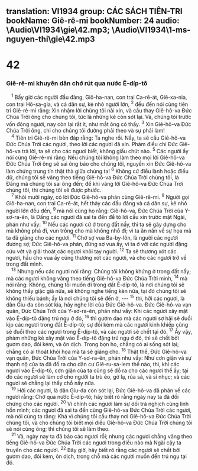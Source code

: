 translation: VI1934
group: CÁC SÁCH TIÊN-TRI
bookName: Giê-rê-mi 
bookNumber: 24
audio: \Audio\VI1934\gie\42.mp3; \Audio\VI1934\1-ms-nguyen-thi\gie\42.mp3
-------

<div class="title"><h1>42</h1><h3>Giê-rê-mi khuyên dân chớ rút qua nước Ê-díp-tô</h3></div>
<span class="verse gie_42_1"> <sup>1</sup> Bấy giờ các người đầu đảng, Giô-ha-nan, con trai Ca-rê-át, Giê-xa-nia, con trai Hô-sa-gia, và cả dân sự, kẻ nhỏ người lớn, </span>
<span class="verse gie_42_2"><sup>2</sup> đều đến nói cùng tiên tri Giê-rê-mi rằng: Xin nhậm lời chúng tôi nài xin, và cầu thay Giê-hô-va Đức Chúa Trời ông cho chúng tôi, tức là những kẻ còn sót lại. Vả, chúng tôi trước vốn đông người, nay còn lại rất ít, như mắt ông có thấy. </span>
<span class="verse gie_42_3"><sup>3</sup> Xin Giê-hô-va Đức Chúa Trời ông, chỉ cho chúng tôi đường phải theo và sự phải làm! <br/></span>
<span class="verse gie_42_4"> <sup>4</sup> Tiên tri Giê-rê-mi bèn đáp rằng: Ta nghe rồi. Nầy, ta sẽ cầu Giê-hô-va Đức Chúa Trời các ngươi, theo lời các ngươi đã xin. Phàm điều chi Đức Giê-hô-va trả lời, ta sẽ cho các ngươi biết, không giấu chút nào. </span>
<span class="verse gie_42_5"><sup>5</sup> Các người ấy nói cùng Giê-rê-mi rằng: Nếu chúng tôi không làm theo mọi lời Giê-hô-va Đức Chúa Trời ông sẽ sai ông bảo cho chúng tôi, nguyền xin Đức Giê-hô-va làm chứng trung tín thật thà giữa chúng ta! </span>
<span class="verse gie_42_6"><sup>6</sup> Không cứ điều lành hoặc điều dữ, chúng tôi sẽ vâng theo tiếng Giê-hô-va Đức Chúa Trời chúng tôi, là Đấng mà chúng tôi sai ông đến; để khi vâng lời Giê-hô-va Đức Chúa Trời chúng tôi, thì chúng tôi sẽ được phước. <br/></span>
<span class="verse gie_42_7"> <sup>7</sup> Khỏi mười ngày, có lời Đức Giê-hô-va phán cùng Giê-rê-mi. </span>
<span class="verse gie_42_8"><sup>8</sup> Người gọi Giô-ha-nan, con trai Ca-rê-át, hết thảy các đầu đảng và cả dân sự, kẻ nhỏ người lớn đều đến, </span>
<span class="verse gie_42_9"><sup>9</sup> mà nói cùng họ rằng: Giê-hô-va, Đức Chúa Trời của Y-sơ-ra-ên, là Đấng các ngươi đã sai ta đến để tỏ lời cầu xin trước mặt Ngài, phán như vầy: </span>
<span class="verse gie_42_10"><sup>10</sup> Nếu các ngươi cứ ở trong đất nầy, thì ta sẽ gây dựng cho mà không phá đi, vun trồng cho mà không nhổ đi; vì ta ăn năn về sự họa mà ta đã giáng cho các ngươi. </span>
<span class="verse gie_42_11"><sup>11</sup> Chớ sợ vua Ba-by-lôn, là người các ngươi đương sợ; Đức Giê-hô-va phán, đừng sợ vua ấy, vì ta ở với các ngươi đặng cứu vớt và giải thoát các ngươi khỏi tay người. </span>
<span class="verse gie_42_12"><sup>12</sup> Ta sẽ thương xót các ngươi, hầu cho vua ấy cũng thương xót các ngươi, và cho các ngươi trở về trong đất mình. <br/></span>
<span class="verse gie_42_13"> <sup>13</sup> Nhưng nếu các ngươi nói rằng: Chúng tôi không khứng ở trong đất nầy; mà các ngươi không vâng theo tiếng Giê-hô-va Đức Chúa Trời mình, </span>
<span class="verse gie_42_14"><sup>14</sup> mà nói rằng: Không, chúng tôi muốn đi trong đất Ê-díp-tô, là nơi chúng tôi sẽ không thấy giặc giã nữa, sẽ không nghe tiếng kèn nữa, tại đó chúng tôi sẽ không thiếu bánh; ấy là nơi chúng tôi sẽ đến ở, --- </span>
<span class="verse gie_42_15"><sup>15</sup> thì, hỡi các ngươi, là dân Giu-đa còn sót kia, hãy nghe lời của Đức Giê-hô-va. Đức Giê-hô-va vạn quân, Đức Chúa Trời của Y-sơ-ra-ên, phán như vầy: Khi các ngươi xây mặt vào Ê-díp-tô đặng trú ngụ ở đó, </span>
<span class="verse gie_42_16"><sup>16</sup> thì gươm dao mà các ngươi sợ hãi sẽ đuổi kịp các ngươi trong đất Ê-díp-tô; sự đói kém mà các ngươi kinh khiếp cũng sẽ đuổi theo các ngươi trong Ê-díp-tô, và các ngươi sẽ chết tại đó. </span>
<span class="verse gie_42_17"><sup>17</sup> Ấy vậy, phàm những kẻ xây mặt vào Ê-díp-tô đặng trú ngụ ở đó, thì sẽ chết bởi gươm dao, đói kém, và ôn dịch. Trong bọn họ, chẳng có ai sống sót lại; chẳng có ai thoát khỏi họa mà ta sẽ giáng cho. </span>
<span class="verse gie_42_18"><sup>18</sup> Thật thế, Đức Giê-hô-va vạn quân, Đức Chúa Trời của Y-sơ-ra-ên, phán như vầy: Như cơn giận và sự thạnh nộ của ta đã đổ ra cho dân cư Giê-ru-sa-lem thể nào, thì, khi các ngươi vào Ê-díp-tô, cơn giận của ta cũng sẽ đổ ra cho các ngươi thể ấy; tại đó các ngươi sẽ làm cớ cho người ta trù ẻo, gở lạ, rủa sả, và sỉ nhục; và các ngươi sẽ chẳng lại thấy chỗ nầy nữa. <br/></span>
<span class="verse gie_42_19"> <sup>19</sup> Hỡi các ngươi, là dân Giu-đa còn sót lại, Đức Giê-hô-va đã phán về các ngươi rằng: Chớ qua nước Ê-díp-tô; hãy biết rõ rằng ngày nay ta đã đối chứng cho các ngươi. </span>
<span class="verse gie_42_20"><sup>20</sup> Vì chính các ngươi làm sự dối trá nghịch cùng linh hồn mình; các ngươi đã sai ta đến cùng Giê-hô-va Đức Chúa Trời các ngươi, mà nói cùng ta rằng: Khá vì chúng tôi cầu thay nơi Giê-hô-va Đức Chúa Trời chúng tôi, và cho chúng tôi biết mọi điều Giê-hô-va Đức Chúa Trời chúng tôi sẽ nói cùng ông; thì chúng tôi sẽ làm theo. <br/></span>
<span class="verse gie_42_21"> <sup>21</sup> Vả, ngày nay ta đã bảo các ngươi rồi; nhưng các ngươi chẳng vâng theo tiếng Giê-hô-va Đức Chúa Trời các ngươi trong điều nào mà Ngài cậy ta truyền cho các ngươi. </span>
<span class="verse gie_42_22"><sup>22</sup> Bây giờ, hãy biết rõ rằng các ngươi sẽ chết bởi gươm dao, đói kém, ôn dịch, trong chỗ mà các ngươi muốn đến trú ngụ tại đó. <br/></span>
